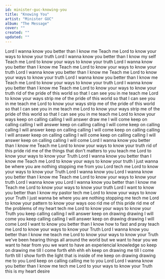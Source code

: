 ```yaml
---
id: minister-guc-knowing-you
title: "Knowing You"
artist: "Minister GUC"
album: "The Message"
cover: ""
created: ""
updated: ""
---
```


Lord I wanna know you
better than I know me
Teach me Lord
to know your ways
to know your truth
Lord I wanna know you
better than I know my self
Teach me Lord
to know your ways
to know your truth
Lord I wanna know you
better than I know me
Teach me Lord
to know your ways
to know your truth
Lord I wanna know you
better than I know me
Teach me Lord
to know your ways
to know your truth
Lord I wanna know you
better than I know me
Teach me Lord
to know your ways
to know your truth
Lord I wanna know you
better than I know me
Teach me Lord
to know your ways
to know your truth
rid of the pride of this world
so that I can see you in me
teach me Lord to know your ways
strip me of the pride of this world
so that I can see you in me
teach me Lord to know your ways
strip me of the pride of this world
so that I can see you in me
teach me Lord to know your ways
strip me of the pride of this world
so that I can see you in me
teach me Lord to know your ways
keep on calling
calling
I will answer
draw me I will come
keep on calling
calling
I will answer
keep on calling
calling
I will come
keep on calling
calling
I will answer
keep on calling
calling
I will come
keep on calling
calling
I will answer
keep on calling
calling
I will come
keep on calling
calling
I will answer
keep on calling
calling
I will come
Lord I wanna know you
better than I know me
Teach me Lord
to know your ways
to know your truth
rid of this pride
rid me of the things that don't matters to you
teach me Lord
to know your ways
to know your Truth
Lord I wanna know you
better than I know me
Teach me Lord
to know your ways
to know your truth
I just wanna be where you are
nothing stopping me from you Lord
tech me Lord
to know your ways
to know your Truth
Lord I wanna know you
Lord I wanna know you
better than I know me
Teach me Lord
to know your ways
to know your truth
Lord I wanna know you
Lord I wanna know you
better than I know me
Teach me Lord
to know your ways
to know your truth
Lord I want to know you
better than I know my pastor
tech me Lord
to know your ways
to know your Truth
I just wanna be where you are
nothing stopping me
tech me Lord
to know your pattern
to know your ways ooo
rid me of this pride
rid me of the problems of my heart
tech me Lord
to know your ways
to know your Truth
you keep calling
calling
I will answer
keep on drawing
drawing
I will come
you keep calling
calling
I will answer
keep on drawing
drawing
I will come
Lord I want to know you
better than I know how to fast and pray
teach me Lord
to know your ways
to know your Truth
Lord I wanna know you
better than I know me
teach me Lord
to know your ways
to know your Truth
we've been hearing things all around the world
but we want to hear you
we want to hear from you
we want to have an experiencial knowledge
so keep on drawing me
till I come forth
ehh ehh eh
keep on drawing me
till I come forth
till I show forth the light
that is inside of me
keep on drawing
drawing me to you Lord
keep on calling
calling me to you Lord
Lord I wanna know you
better than I know me
tech me Lord to your ways
to know your Truth
this is my heart desire